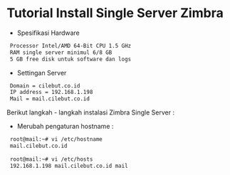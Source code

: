 # Tutorial Install Single Server Zimbra

* Spesifikasi Hardware
```bash
 Processor Intel/AMD 64-Bit CPU 1.5 GHz
 RAM single server minimul 6/8 GB
 5 GB free disk untuk software dan logs
```

* Settingan Server
```bash
 Domain = cilebut.co.id
 IP address = 192.168.1.198
 Mail = mail.cilebut.co.id
```

Berikut langkah - langkah instalasi Zimbra Single Server :

* Merubah pengaturan hostname :
```bash
 root@mail:~# vi /etc/hostname  
 mail.cilebut.co.id
 
 root@mail:~# vi /etc/hosts  
 192.168.1.198 mail.cilebut.co.id mail
```
